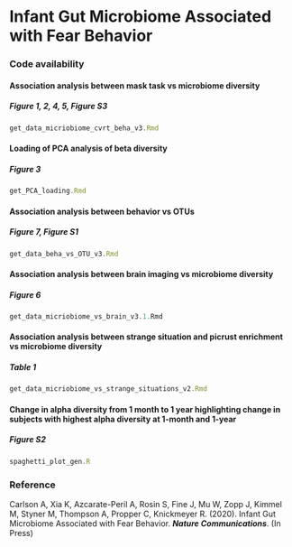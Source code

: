 # Infant Gut Microbiome Associated with Fear Behavior


### Code availability




#### Association analysis between mask task vs microbiome diversity
##### Figure 1, 2, 4, 5, Figure S3
``` js
get_data_micriobiome_cvrt_beha_v3.Rmd
```

#### Loading of PCA analysis of beta diversity
##### Figure 3
``` js
get_PCA_loading.Rmd
```


#### Association analysis between behavior vs OTUs
##### Figure 7, Figure S1
``` js
get_data_beha_vs_OTU_v3.Rmd
```

#### Association analysis between brain imaging vs microbiome diversity
##### Figure 6
``` js
get_data_micriobiome_vs_brain_v3.1.Rmd
```

#### Association analysis between strange situation and picrust enrichment vs microbiome diversity
##### Table 1
``` js
get_data_micriobiome_vs_strange_situations_v2.Rmd
```

#### Change in alpha diversity from 1 month to 1 year highlighting change in subjects with highest alpha diversity at 1-month and 1-year 
##### Figure S2
``` js
spaghetti_plot_gen.R
```

### Reference
Carlson A, Xia K, Azcarate-Peril A, Rosin S, Fine J, Mu W, Zopp J, Kimmel M, Styner M, Thompson A, Propper C, Knickmeyer R. (2020). Infant Gut Microbiome Associated with Fear Behavior. ***Nature Communications***. (In Press)




